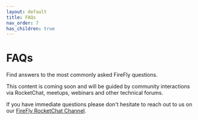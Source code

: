 ```yaml
---
layout: default
title: FAQs
nav_order: 7
has_children: true
---
```


# FAQs

Find answers to the most commonly asked FireFly questions.

This content is coming soon and will be guided by community interactions via RocketChat, meetups, webinars and other technical forums.

If you have immediate questions please don't hesitate to reach out to us on our [FireFly RocketChat Channel](https://chat.hyperledger.org/channel/firefly-lab).
